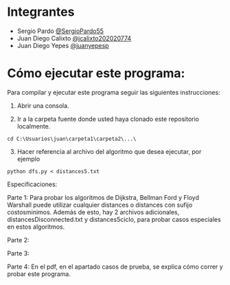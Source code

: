 # Integrantes

- Sergio Pardo [@SergioPardo55](https://github.com/SergioPardo55)
- Juan Diego Calixto [@jcalixto202020774](https://github.com/jcalixto202020774)
- Juan Diego Yepes [@juanyepesp](https://github.com/juanyepesp)


# Cómo ejecutar este programa:

Para compilar y ejecutar este programa seguir las siguientes instrucciones:

1. Abrir una consola.

2. Ir a la carpeta fuente donde usted haya clonado este repositorio localmente.

`cd C:\Usuarios\juan\carpeta1\carpeta2\...\`

3. Hacer referencia al archivo del algoritmo que desea ejecutar, por ejemplo

`python dfs.py < distances5.txt`

Especificaciones:

Parte 1: Para probar los algoritmos de Dijkstra, Bellman Ford y Floyd Warshall puede utilizar cualquier
 	 distances o distances con sufijo costosminimos. Además de esto, hay 2 archivos adicionales, 
	 distancesDisconnected.txt y distances5ciclo, para probar casos especiales en estos algoritmos. 

Parte 2:

Parte 3:

Parte 4: En el pdf, en el apartado casos de prueba, se explica cómo correr y probar este programa.


